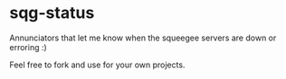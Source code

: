 # sqg-status

Annunciators that let me know when the squeegee servers are down or erroring :)

Feel free to fork and use for your own projects.
